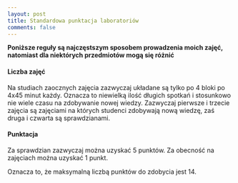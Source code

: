 ```yaml
---
layout: post
title: Standardowa punktacja laboratoriów
comments: false
---
```


**Poniższe reguły są najczęstszym sposobem prowadzenia moich zajęć, natomiast dla niektórych przedmiotów mogą się różnić**

#### Liczba zajęć
Na studiach zaocznych zajęcia zazwyczaj układane są tylko po 4 bloki po 4x45 minut każdy.
Oznacza to niewielką ilość długich spotkań i stosunkowo nie wiele czasu na zdobywanie nowej wiedzy.
Zazwyczaj pierwsze i trzecie zajęcia są zajęciami na których studenci zdobywają nową wiedzę, zaś druga i czwarta są sprawdzianami.

#### Punktacja
Za sprawdzian zazwyczaj można uzyskać 5 punktów.
Za obecność na zajęciach można uzyskać 1 punkt.

Oznacza to, że maksymalną liczbą punktów do zdobycia jest 14.
